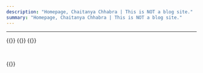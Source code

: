 ```yaml
---
description: "Homepage, Chaitanya Chhabra | This is NOT a blog site."
summary: "Homepage, Chaitanya Chhabra | This is NOT a blog site."
---
```


---

{{<lead>}}
{{<randomstring>}}
{{</lead>}}
<p style="user-select: none; opacity:0;">W W W W W W W W W W W W W W W W W W W W W W W W W W W W I</p>

{{<mobile>}}
